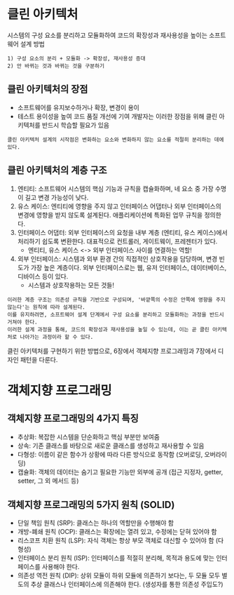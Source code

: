 # 클린 아키텍처
시스템의 구성 요소를 분리하고 모듈화하여 코드의 확장성과 재사용성을 높이는 소프트웨어 설계 방법

```
1) 구성 요소의 분리 + 모듈화 -> 확장성, 재사용성 증대
2) 안 바뀌는 것과 바뀌는 것을 구분하기
```

## 클린 아키텍처의 장점
- 소프트웨어를 유지보수하거나 확장, 변경이 용이
- 테스트 용이성을 높여 코드 품질 개선에 기여
개발자는 이러한 장점을 위해 클린 아키텍처를 반드시 학습할 필요가 있음

```
클린 아키텍처 설계의 시작점은 변화하는 요소와 변화하지 않는 요소를 적절히 분리하는 데에 있다.
```

## 클린 아키텍처의 계층 구조
1. 엔티티: 소프트웨어 시스템의 핵심 기능과 규칙을 캡슐화하며, 네 요소 중 가장 수명이 길고 변경 가능성이 낮다.
2. 유스 케이스: 엔티티에 영향을 주지 않고 인터페이스 어댑터나 외부 인터페이스의 변경에 영향을 받지 않도록 설계된다. 애플리케이션에 특화된 업무 규칙을 정의한다.
3. 인터페이스 어댑터: 외부 인터페이스의 요청을 내부 계층 (엔티티, 유스 케이스)에서 처리하기 쉽도록 변환한다. 대표적으로 컨트롤러, 게이트웨이, 프레젠터가 있다.
    - 엔티티, 유스 케이스 <-> 외부 인터페이스 사이를 연결하는 역할!
4. 외부 인터페이스: 시스템과 외부 환경 간의 직접적인 상호작용을 담당하며, 변경 빈도가 가장 높은 계층이다. 외부 인터페이스로는 웹, 유저 인터페이스, 데이터베이스, 디바이스 등이 있다.
    - 시스템과 상호작용하는 모든 것들!
 
```
이러한 계층 구조는 의존성 규칙을 기반으로 구성되며, '바깥쪽의 수정은 안쪽에 영향을 주지 않는다'는 원칙에 따라 설계된다.
이를 유지하려면, 소프트웨어 설계 단계에서 구성 요소를 분리하고 모듈화하는 과정을 반드시 거쳐야 한다.
이러한 설계 과정을 통해, 코드의 확장성과 재사용성을 높일 수 있는데, 이는 곧 클린 아키텍처로 나아가는 과정이라 할 수 있다.
```

클린 아키텍처를 구현하기 위한 방법으로, 6장에서 객체지향 프로그래밍과 7장에서 디자인 패턴을 다룬다. 

# 객체지향 프로그래밍

## 객체지향 프로그래밍의 4가지 특징
- 추상화: 복잡한 시스템을 단순화하고 핵심 부분만 보여줌
- 상속: 기존 클래스를 바탕으로 새로운 클래스를 생성하고 재사용할 수 있음
- 다형성: 이름이 같은 함수가 상황에 따라 다른 방식으로 동작함 (오버로딩, 오버라이딩)
- 캡슐화: 객체의 데이터는 숨기고 필요한 기능만 외부에 공개 (접근 지정자, getter, setter, 그 외 메서드 등)

## 객체지향 프로그래밍의 5가지 원칙 (SOLID)
- 단일 책임 원칙 (SRP): 클래스는 하나의 역할만을 수행해야 함
- 개방-폐쇄 원칙 (OCP): 클래스는 확장에는 열려 있고, 수정에는 닫혀 있어야 함
- 리스코프 치환 원칙 (LSP): 자식 객체는 항상 부모 객체로 대신할 수 있어야 함 (다형성)
- 인터페이스 분리 원칙 (ISP): 인터페이스를 적절히 분리해, 목적과 용도에 맞는 인터페이스를 사용해야 한다.
- 의존성 역전 원칙 (DIP): 상위 모듈이 하위 모듈에 의존하기 보다는, 두 모듈 모두 별도의 추상 클래스나 인터페이스에 의존해야 한다. (생성자를 통한 의존성 주입도?)
